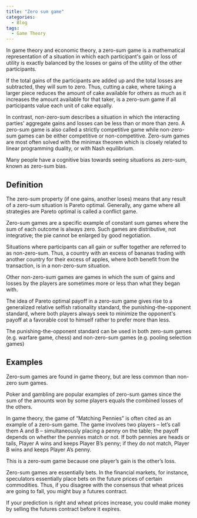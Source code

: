 ```yaml
---
title: "Zero sum game"
categories:
  - Blog
tags:
  - Game Theory
---
```


In game theory and economic theory, a zero-sum game is a mathematical representation of a situation in which each participant's gain or loss of utility is exactly balanced by the losses or gains of the utility of the other participants.

If the total gains of the participants are added up and the total losses are subtracted, they will sum to zero. Thus, cutting a cake, where taking a larger piece reduces the amount of cake available for others as much as it increases the amount available for that taker, is a zero-sum game if all participants value each unit of cake equally.

In contrast, non-zero-sum describes a situation in which the interacting parties' aggregate gains and losses can be less than or more than zero. A zero-sum game is also called a strictly competitive game while non-zero-sum games can be either competitive or non-competitive. Zero-sum games are most often solved with the minimax theorem which is closely related to linear programming duality, or with Nash equilibrium.

Many people have a cognitive bias towards seeing situations as zero-sum, known as zero-sum bias. 

<h2>Definition</h2>

The zero-sum property (if one gains, another loses) means that any result of a zero-sum situation is Pareto optimal. Generally, any game where all strategies are Pareto optimal is called a conflict game.

Zero-sum games are a specific example of constant sum games where the sum of each outcome is always zero. Such games are distributive, not integrative; the pie cannot be enlarged by good negotiation.

Situations where participants can all gain or suffer together are referred to as non-zero-sum. Thus, a country with an excess of bananas trading with another country for their excess of apples, where both benefit from the transaction, is in a non-zero-sum situation. 

Other non-zero-sum games are games in which the sum of gains and losses by the players are sometimes more or less than what they began with.

The idea of Pareto optimal payoff in a zero-sum game gives rise to a generalized relative selfish rationality standard, the punishing-the-opponent standard, where both players always seek to minimize the opponent's payoff at a favorable cost to himself rather to prefer more than less. 

The punishing-the-opponent standard can be used in both zero-sum games (e.g. warfare game, chess) and non-zero-sum games (e.g. pooling selection games)

<h2>Examples</h2>

Zero-sum games are found in game theory, but are less common than non-zero sum games. 

Poker and gambling are popular examples of zero-sum games since the sum of the amounts won by some players equals the combined losses of the others. 

In game theory, the game of “Matching Pennies” is often cited as an example of a zero-sum game. The game involves two players – let’s call them A and B – simultaneously placing a penny on the table; the payoff depends on whether the pennies match or not. If both pennies are heads or tails, Player A wins and keeps Player B’s penny; if they do not match, Player B wins and keeps Player A’s penny.

This is a zero-sum game because one player’s gain is the other’s loss. 

Zero-sum games are essentially bets. In the financial markets, for instance, speculators essentially place bets on the future prices of certain commodities. Thus, if you disagree with the consensus that wheat prices are going to fall, you might buy a futures contract. 

If your prediction is right and wheat prices increase, you could make money by selling the futures contract before it expires. 
